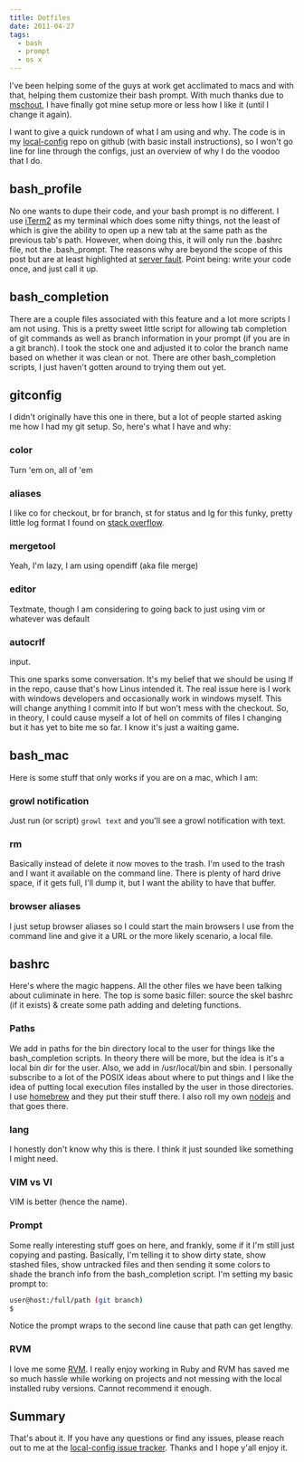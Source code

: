 ```yaml
---
title: Dotfiles
date: 2011-04-27
tags:
  - bash
  - prompt
  - os x
---
```


I've been helping some of the guys at work get acclimated to macs and with that, helping them customize their bash prompt. With much thanks due to [mschout](https://github.com/mschout), I have finally got mine setup more or less how I like it (until I change it again).

I want to give a quick rundown of what I am using and why. The code is in my [local-config](https://github.com/craveytrain/local-config) repo on github (with basic install instructions), so I won't go line for line through the configs, just an overview of why I do the voodoo that I do.

## bash_profile

No one wants to dupe their code, and your bash prompt is no different. I use [iTerm2](http://www.iterm2.com/) as my terminal which does some nifty things, not the least of which is give the ability to open up a new tab at the same path as the previous tab's path. However, when doing this, it will only run the .bashrc file, not the .bash_prompt. The reasons why are beyond the scope of this post but are at least highlighted at [server fault](http://serverfault.com/questions/8882/what-is-the-difference-between-a-login-and-an-interactive-bash-shell). Point being: write your code once, and just call it up.

## bash_completion

There are a couple files associated with this feature and a lot more scripts I am not using. This is a pretty sweet little script for allowing tab completion of git commands as well as branch information in your prompt (if you are in a git branch). I took the stock one and adjusted it to color the branch name based on whether it was clean or not. There are other bash_completion scripts, I just haven't gotten around to trying them out yet.

## gitconfig

I didn't originally have this one in there, but a lot of people started asking me how I had my git setup. So, here's what I have and why:

### color

Turn 'em on, all of 'em

### aliases

I like co for checkout, br for branch, st for status and lg for this funky, pretty little log format I found on [stack overflow](http://stackoverflow.com/questions/267761/what-does-your-gitconfig-contain).

### mergetool

Yeah, I'm lazy, I am using opendiff (aka file merge)

### editor

Textmate, though I am considering to going back to just using vim or whatever was default

### autocrlf

input.

This one sparks some conversation. It's my belief that we should be using lf in the repo, cause that's how Linus intended it. The real issue here is I work with windows developers and occasionally work in windows myself. This will change anything I commit into lf but won't mess with the checkout. So, in theory, I could cause myself a lot of hell on commits of files I changing but it has yet to bite me so far. I know it's just a waiting game.

## bash_mac

Here is some stuff that only works if you are on a mac, which I am:

### growl notification

Just run (or script) `growl text` and you'll see a growl notification with text.

### rm

Basically instead of delete it now moves to the trash. I'm used to the trash and I want it available on the command line. There is plenty of hard drive space, if it gets full, I'll dump it, but I want the ability to have that buffer.

### browser aliases

I just setup browser aliases so I could start the main browsers I use from the command line and give it a URL or the more likely scenario, a local file.

## bashrc

Here's where the magic happens. All the other files we have been talking about culiminate in here. The top is some basic filler: source the skel bashrc (if it exists) & create some path adding and deleting functions.

### Paths

We add in paths for the bin directory local to the user for things like the bash_completion scripts. In theory there will be more, but the idea is it's a local bin dir for the user. Also, we add in /usr/local/bin and sbin. I personally subscribe to a lot of the POSIX ideas about where to put things and I like the idea of putting local execution files installed by the user in those directories. I use [homebrew](http://mxcl.github.com/homebrew/) and they put their stuff there. I also roll my own [nodejs](http://nodejs.org/) and that goes there.

### lang

I honestly don't know why this is there. I think it just sounded like something I might need.

### VIM vs VI

VIM is better (hence the name).

### Prompt

Some really interesting stuff goes on here, and frankly, some if it I'm still just copying and pasting. Basically, I'm telling it to show dirty state, show stashed files, show untracked files and then sending it some colors to shade the branch info from the bash_completion script. I'm setting my basic prompt to:

```bash
user@host:/full/path (git branch)
$
```

Notice the prompt wraps to the second line cause that path can get lengthy.

### RVM

I love me some [RVM](https://rvm.beginrescueend.com/). I really enjoy working in Ruby and RVM has saved me so much hassle while working on projects and not messing with the local installed ruby versions. Cannot recommend it enough.

## Summary

That's about it. If you have any questions or find any issues, please reach out to me at the [local-config issue tracker](https://github.com/craveytrain/local-config/issues). Thanks and I hope y'all enjoy it.
